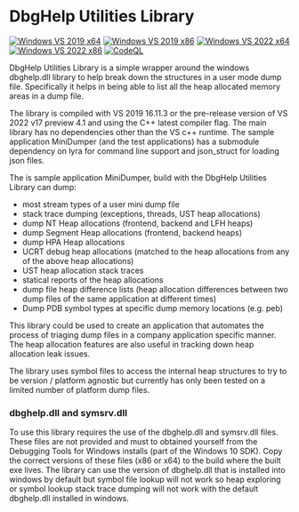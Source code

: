 # **DbgHelp Utilities Library**
[![Windows VS 2019 x64](https://github.com/shanepowell/DbgHelpUtils/actions/workflows/build_vs2019x64.yml/badge.svg)](https://github.com/shanepowell/DbgHelpUtils/actions/workflows/build_vs2019x64.yml)
[![Windows VS 2019 x86](https://github.com/shanepowell/DbgHelpUtils/actions/workflows/build_vs2019x86.yml/badge.svg)](https://github.com/shanepowell/DbgHelpUtils/actions/workflows/build_vs2019x86.yml)
[![Windows VS 2022 x64](https://github.com/shanepowell/DbgHelpUtils/actions/workflows/build_vs2022x64.yml/badge.svg)](https://github.com/shanepowell/DbgHelpUtils/actions/workflows/build_vs2022x64.yml)
[![Windows VS 2022 x86](https://github.com/shanepowell/DbgHelpUtils/actions/workflows/build_vs2022x86.yml/badge.svg)](https://github.com/shanepowell/DbgHelpUtils/actions/workflows/build_vs2022x86.yml)
[![CodeQL](https://github.com/shanepowell/DbgHelpUtils/actions/workflows/codeql-analysis.yml/badge.svg)](https://github.com/shanepowell/DbgHelpUtils/actions/workflows/codeql-analysis.yml)

DbgHelp Utilities Library is a simple wrapper around the windows dbghelp.dll library to help break down the structures in a user mode dump file. Specifically it helps in being able to list all the heap allocated memory areas in a dump file.

The library is compiled with VS 2019 16.11.3 or the pre-release version of VS 2022 v17 preview 4.1 and using the C++ latest compiler flag.
The main library has no dependencies other than the VS c++ runtime.
The sample application MiniDumper (and the test applications) has a submodule dependency on lyra for command line support and json_struct for loading json files.

The is sample application MiniDumper, build with the DbgHelp Utilities Library can dump:
* most stream types of a user mini dump file
* stack trace dumping (exceptions, threads, UST heap allocations)
* dump NT Heap allocations (frontend, backend and LFH heaps)
* dump Segment Heap allocations (frontend, backend heaps)
* dump HPA Heap allocations
* UCRT debug heap allocations (matched to the heap allocations from any of the above heap allocations)
* UST heap allocation stack traces
* statical reports of the heap allocations
* dump file heap difference lists (heap allocation differences between two dump files of the same application at different times)
* Dump PDB symbol types at specific dump memory locations (e.g. peb)

This library could be used to create an application that automates the process of triaging dump files in a company application specific manner.  
The heap allocation features are also useful in tracking down heap allocation leak issues.

The library uses symbol files to access the internal heap structures to try to be version / platform agnostic but currently has only been tested on a limited number of platform dump files.

### dbghelp.dll and symsrv.dll
To use this library requires the use of the dbghelp.dll and symsrv.dll files.  These files are not provided and must to obtained yourself from the Debugging Tools for Windows installs (part of the Windows 10 SDK). Copy the correct versions of these files (x86 or x64) to the build where the built exe lives.  The library can use the version of dbghelp.dll that is installed into windows by default but symbol file lookup will not work so heap exploring or symbol lookup stack trace dumping will not work with the default dbghelp.dll installed in windows.
